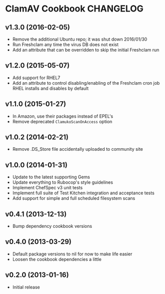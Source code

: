 ClamAV Cookbook CHANGELOG
=========================

v1.3.0 (2016-02-05)
-------------------
* Remove the additional Ubuntu repo; it was shut down 2016/01/30
* Run Freshclam any time the virus DB does not exist
* Add an attribute that can be overridden to skip the initial Freshclam run

v1.2.0 (2015-05-07)
-------------------
* Add support for RHEL7
* Add an attribute to control disabling/enabling of the Freshclam cron job
  RHEL installs and disables by default

v1.1.0 (2015-01-27)
-------------------
* In Amazon, use their packages instead of EPEL's
* Remove deprecated `ClamukoScanOnAccess` option

v1.0.2 (2014-02-21)
-------------------
* Remove .DS_Store file accidentally uploaded to community site

v1.0.0 (2014-01-31)
-------------------
* Update to the latest supporting Gems
* Update everything to Rubocop's style guidelines
* Implement ChefSpec v3 unit tests
* Implement full suite of Test Kitchen integration and acceptance tests
* Add support for simple and full scheduled filesystem scans


v0.4.1 (2013-12-13)
-------------------
* Bump dependency cookbook versions

v0.4.0 (2013-03-29)
-------------------
* Default package versions to nil for now to make life easier
* Loosen the cookbook dependencies a little

v0.2.0 (2013-01-16)
-------------------
* Initial release
